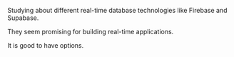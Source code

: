 Studying about different real-time database technologies like Firebase and Supabase.

They seem promising for building real-time applications.

It is good to have options.